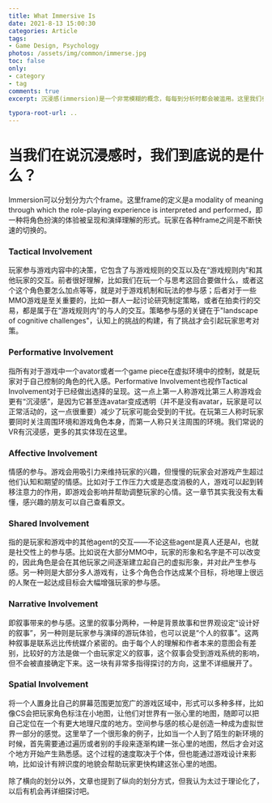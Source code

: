 ```yaml
---
title: What Immersive Is
date: 2021-8-13 15:00:30
categories: Article
tags: 
- Game Design, Psychology
photos: /assets/img/common/immerse.jpg
toc: false
only:
- category
- tag
comments: true
excerpt: 沉浸感(immersion)是一个非常模糊的概念，每每到分析时都会被滥用。这里我们参照Gordon Calleja给出的模型，以后在描述沉浸感的时候可以落实到具体哪一种。

typora-root-url: ..
---
```


# 当我们在说沉浸感时，我们到底说的是什么？

Immersion可以分划分为六个frame。这里frame的定义是a modality of meaning through which the role-playing experience is interpreted and performed，即一种将角色扮演的体验被呈现和演绎理解的形式。玩家在各种frame之间是不断快速的切换的。

### Tactical Involvement

玩家参与游戏内容中的决策，它包含了与游戏规则的交互以及在“游戏规则内”和其他玩家的交互。前者很好理解，比如我们在玩一个与思考这回合要做什么，或者这个这个角色要怎么加点等等，就是对于游戏机制和玩法的参与感；后者对于一些MMO游戏是至关重要的，比如一群人一起讨论研究制定策略，或者在拍卖行的交易，都是属于在“游戏规则内”的与人的交互。策略参与感的关键在于"landscape of cognitive challenges"，认知上的挑战的构建，有了挑战才会引起玩家思考对策。

### Performative Involvement

指所有对于游戏中一个avator或者一个game piece在虚拟环境中的控制，就是玩家对于自己控制的角色的代入感。Performative Involvement也视作Tactical Involvement对于已经做出选择的呈现。这一点上第一人称游戏比第三人称游戏会更有“沉浸感”，是因为它甚至连avatar变成透明（并不是没有avatar，玩家是可以正常活动的，这一点很重要）减少了玩家可能会受到的干扰。在玩第三人称时玩家要同时关注周围环境和游戏角色本身，而第一人称只关注周围的环境。我们常说的VR有沉浸感，更多的其实体现在这里。

### Affective Involvement

情感的参与。游戏会用吸引力来维持玩家的兴趣，但慢慢的玩家会对游戏产生超过他们认知和期望的情感。比如对于工作压力大或是态度消极的人，游戏可以起到转移注意力的作用，即游戏会影响并帮助调整玩家的心情。这一章节其实我没有太看懂，感兴趣的朋友可以自己查看原文。

### Shared Involvement

指的是玩家和游戏中的其他agent的交互——不论这些agent是真人还是AI，也就是社交性上的参与感。比如说在大部分MMO中，玩家的形象和名字是不可以改变的，因此角色是会在其他玩家之间逐渐建立起自己的虚拟形象，并对此产生参与感。另一种则是大部分多人游戏有，让多个角色合作达成某个目标，将地理上很远的人聚在一起达成目标会大幅增强玩家的参与感。

### Narrative Involvement

即叙事带来的参与感。这里的叙事分两种，一种是背景故事和世界观设定“设计好的叙事”，另一种则是玩家参与演绎的游玩体验，也可以说是“个人的叙事”。这两种叙事是联系远比传统媒介紧密的。由于每个人的理解和作者本来的意图会有差别，比较好的方法是做一个由玩家定义的叙事，这个叙事会受到游戏系统的影响，但不会被直接确定下来。这一块有非常多指得探讨的方向，这里不详细展开了。

### Spatial Involvement

将一个人置身比自己的屏幕范围更加宽广的游戏区域中，形式可以多种多样，比如像CS会把玩家角色标注在小地图，让他们对世界有一张心里的地图，随即可以把自己定位在一个有更大地理尺度的地方。空间参与感的核心是创造一种成为虚拟世界一部分的感觉。这里举了一个很形象的例子，比如当一个人到了陌生的新环境的时候，首先需要通过遍历或者别的手段来逐渐构建一张心里的地图，然后才会对这个地方开始产生熟悉感。这个过程的速度取决于个体，但也能通过游戏设计来影响，比如设计有辨识度的地貌会帮助玩家更快构建这张心里的地图。

除了横向的划分以外，文章也提到了纵向的划分方式，但我认为太过于理论化了，以后有机会再详细探讨吧。

